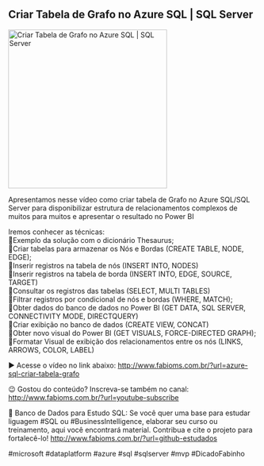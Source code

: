 ## Criar Tabela de Grafo no Azure SQL | SQL Server 

<img src="https://fabioms.com.br//uploads/youtube/YDpJKI3iNBo.png" alt="Criar Tabela de Grafo no Azure SQL | SQL Server " title="Azure SQL" width="320"/>

Apresentamos nesse vídeo como criar tabela de Grafo no Azure SQL/SQL Server para disponibilizar estrutura de relacionamentos complexos de muitos para muitos e apresentar o resultado no Power BI

Iremos conhecer as técnicas:  
🔹Exemplo da solução com o dicionário Thesaurus;  
🔹Criar tabelas para armazenar os Nós e Bordas (CREATE TABLE, NODE, EDGE);  
🔹Inserir registros na tabela de nós (INSERT INTO, NODES)  
🔹Inserir registros na tabela de borda (INSERT INTO, EDGE, SOURCE, TARGET)  
🔹Consultar os registros das tabelas (SELECT, MULTI TABLES)  
🔹Filtrar registros por condicional de nós e bordas (WHERE, MATCH);  
🔹Obter dados do banco de dados no Power BI (GET DATA, SQL SERVER, CONNECTIVITY MODE, DIRECTQUERY)  
🔹Criar exibição no banco de dados (CREATE VIEW, CONCAT)  
🔹Obter novo visual do Power BI (GET VISUALS, FORCE-DIRECTED GRAPH);  
🔹Formatar Visual de exibição dos relacionamentos entre os nós (LINKS, ARROWS, COLOR, LABEL)  

▶️ Acesse o vídeo no link abaixo:
http://www.fabioms.com.br/?url=azure-sql-criar-tabela-grafo

😉 Gostou do conteúdo? Inscreva-se também no canal:
http://www.fabioms.com.br/?url=youtube-subscribe

🎁 Banco de Dados para Estudo SQL:
Se você quer uma base para estudar liguagem #SQL ou #BusinessIntelligence, elaborar seu curso ou treinamento, aqui você encontrará material. 
Contribua e cite o projeto para fortalecê-lo!
http://www.fabioms.com.br/?url=github-estudados

#microsoft #dataplatform #azure #sql #sqlserver #mvp #DicadoFabinho 